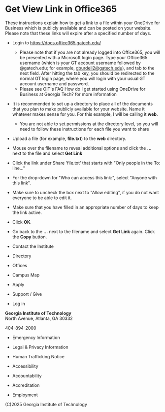# Get View Link in Office365

These instructions explain how to get a link to a file within your OneDrive
for Business which is publicly available and can be posted on your website.
Please note that these links will expire after a specified number of days.

  * Login to https://docs.office365.gatech.edu/
    * Please note that if you are not already logged into Office365, you will be presented with a Microsoft login page. Type your Office365 username (which is your GT account username followed by @gatech.edu; for example, gburdell2@gatech.edu), and tab to the next field. After hitting the tab key, you should be redirected to the normal GT login page, where you will login with your usual GT account username and password.
    * Please see OIT's FAQ How do I get started using OneDrive for Business at Georgia Tech? for more information
  * It is recommended to set up a directory to place all of the documents that you plan to make publicly available for your website. Name it whatever makes sense for you. For this example, I will be calling it **web**. 
    * You are not able to set permissions at the directory level, so you will need to follow these instructions for each file you want to share
  * Upload a file (for example, **file.txt**) to the **web** directory.
  * Mouse over the filename to reveal additional options and click the **…** next to the file and select **Get Link**
  * Click the link under Share 'file.txt' that starts with "Only people in the To: line…"
  * For the drop-down for "Who can access this link:", select "Anyone with this link".
  * Make sure to uncheck the box next to "Allow editing", if you do not want everyone to be able to edit it.
  * Make sure that you have filled in an appropriate number of days to keep the link active.
  * Click **OK**.
  * Go back to the **…** next to the filename and select **Get Link** again. Click the **Copy** button.

  * Contact the Institute
  * Directory

  * Offices
  * Campus Map
  * Apply
  * Support / Give

  * Log in

**Georgia Institute of Technology**  
North Avenue, Atlanta, GA 30332

404-894-2000

  * Emergency Information
  * Legal & Privacy Information
  * Human Trafficking Notice

  * Accessibility
  * Accountability
  * Accreditation
  * Employment

(C)2025 Georgia Institute of Technology

